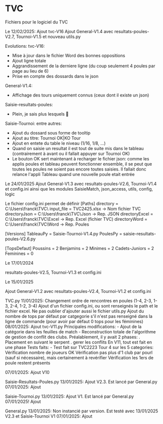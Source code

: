 # TVC
Fichiers pour le logiciel du TVC

Le 12/02/2025:
Ajout tvc-V16
Ajout General-V1.4 avec resultats-poules-V2.7, Tournoi-V1.5 et nouveau utils.py

Evolutions:
tvc-V16:
- Mise à jour dans le fichier Word des bonnes oppositions
- Ajout ligne totale
- Aggrandissement de la derniere ligne (du coup seulement 4 poules par page au lieu de 6)
- Prise en compte des dossards dans le json

General-V1.4:
- Affichage des tours uniquement connus (ceux dont il existe un json)

Saisie-resultats-poules:
- Plein, je sais plus lesquels 🙂

Saisie-Tournoi:
entre autres:
- Ajout du dossard sous forme de tooltip
- Ajout au titre: Tournoi OK|KO <Categorie> Tour<Tour>
- Ajout en entete du table le niveau (1/16, 1/8, ...)
- Quand on saisie un resultat il est tout de suite mis dans le tableau (contrairement à avant ou il fallait appuyer sur Tournoi OK)
- Le bouton OK sert maintenant à recharger le fichier json: comme les applis poules et tableau peuvent fonctionner ensemble, il se peut que toutes les poules ne soient pas encore toutes saisies. Il fallait donc relance l'appli Tableau quand une nouvelle poule etait entrée 

Le 24/01/2025
Ajout General-V1.3 avec resultats-poules-V2.6, Tournoi-V1.4 et config.ini
ainsi que les modules SaisieMatch, json_access, utils, config, logic

Le fichier config.ini permet de définir
[Paths]
directory = C:\\Users\\franck\\TVC\\
input_file = TVC2425.xlsx  -> Nom fichier TVC
directoryJson = C:\\Users\\franck\\TVC\\Json  -> Rep. JSON
directoryExcel = C:\\Users\\franck\\TVC\\Excel -> Rep. Excel (fichier TVC)
directoryWord = C:\\Users\\franck\\TVC\\Word -> Rep. Poules

[Versions]
TableauPy = Saisie-Tournoi-V1.4.py
PoulesPy = saisie-resultats-poules-V2.6.py

[TopsDefaut]
Poussins = 2
Benjamins = 2
Minimes = 2
Cadets-Juniors = 2
Feminines = 0

Le 17/01/2024

resultats-poules-V2.5, Tournoi-V1.3 et config.ini

Le 15/01/2025

Ajout General-V1.2 avec resultats-poules-V2.4, Tournoi-V1.2 et config.ini


TVC.py
11/01/2025:
  Changement ordre de rencontres en poules (1-4, 2-3, 1-3, 2-4, 1-2, 3-4)
  Ajout d'un fichier config.ini, ou sont renseignés le path et le fichier excel.
  Ne pas oublier d'ajouter aussi le fichier utils.py
  Ajout du nombre de tops par défaut par catgegorie s'il n'est pas renseigné dans la ligne de commande 
    (pour avoir par défaut 0 tops pour les féminines)
08/01/2025:
  Ajout tvc-V11.py
    Principales modifications:
      - Ajout de la catégorie dans les feuilles de match
      - Reconstruction totale de l'algorithme de gestion de conflit des clubs. Préalablement, il y avait 2 phases:
          . Placement en suivant le serpent
          . gerer les conflits
          En V11, tout est fait en une phase
    Tests faits:
      - Test fait sur TVC2223 Tour 4 sur les 5 categories:
        Vérification nombre de joueurs OK 
        Vérification pas plus d'1 club par pourl (sauf si nécessaire), mais certainement à revérifier
        Vérification les 1ers de poule restent présents

07/01/2025:
    Ajout V10

Saisie-Resultats-Poules.py
13/01/2025:
  Ajout V2.3. Est lancé par General.py
07/01/2025:
   Ajout

Saisie-Tournoi.py
13/01/2025:
  Ajout V1. Est lancé par General.py
07/01/2025!
    Ajout

General.py
13/01/2025:
  Non instancié par version. Est testé avec 13/01/2025 V2.3 et Saisie-Tournoi V1
07/01/2025: 
    Ajout
